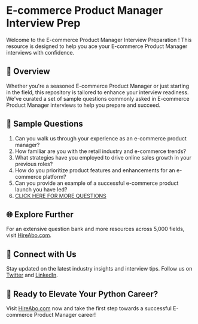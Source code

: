 # E-commerce Product Manager Interview Prep

Welcome to the E-commerce Product Manager Interview Preparation ! This resource is designed to help you ace your E-commerce Product Manager interviews with confidence.

## 🚀 Overview

Whether you're a seasoned E-commerce Product Manager or just starting in the field, this repository is tailored to enhance your interview readiness. We've curated a set of sample questions commonly asked in E-commerce Product Manager interviews to help you prepare and succeed.

## 📝 Sample Questions

1. Can you walk us through your experience as an e-commerce product manager?
2. How familiar are you with the retail industry and e-commerce trends?
3. What strategies have you employed to drive online sales growth in your previous roles?
4. How do you prioritize product features and enhancements for an e-commerce platform?
5. Can you provide an example of a successful e-commerce product launch you have led?
6. [CLICK HERE FOR MORE QUESTIONS](https://hireabo.com/job/22_2_8/Ecommerce%20Product%20Manager)

## 🌐 Explore Further

For an extensive question bank and more resources across 5,000 fields, visit [HireAbo.com](https://www.hireabo.com).

## 📱 Connect with Us

Stay updated on the latest industry insights and interview tips. Follow us on [Twitter](https://twitter.com/hireabo) and [LinkedIn](https://www.linkedin.com/in/hire-abo-3609972a8/).

## 🚀 Ready to Elevate Your Python Career?

Visit [HireAbo.com](https://www.hireabo.com) now and take the first step towards a successful E-commerce Product Manager career!
